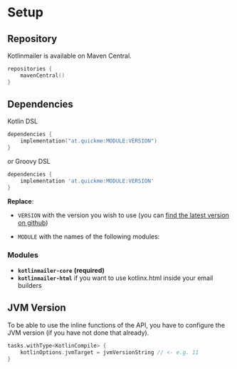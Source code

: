 # Setup

## Repository

Kotlinmailer is available on Maven Central.

```kotlin
repositories {
    mavenCentral()
}
```

## Dependencies

Kotlin DSL

```kotlin
dependencies {
    implementation("at.quickme:MODULE:VERSION")
}
```

or Groovy DSL

```groovy
dependencies {
    implementation 'at.quickme:MODULE:VERSION'
}
```

**Replace**:

- `VERSION` with the version you wish to use (you
  can [find the latest version on github](https://github.com/BierDav/Kotlinmailer/releases))

- `MODULE` with the names of the following modules:

### Modules

- **`kotlinmailer-core`** **(required)**
- **`kotlinmailer-html`** if you want to use kotlinx.html inside your email builders

## JVM Version

To be able to use the inline functions of the API, you have to configure the JVM version (if you have not done that
already).

```kotlin
tasks.withType<KotlinCompile> {
    kotlinOptions.jvmTarget = jvmVersionString // <- e.g. 11
}
```
